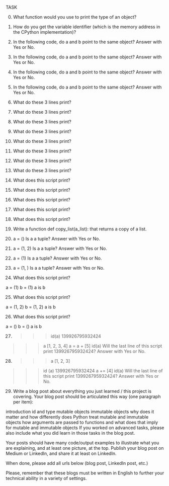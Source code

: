 TASK

0. What function would you use to print the type of an object?

1. How do you get the variable identifier (which is the memory address in the CPython implementation)?

2. In the following code, do a and b point to the same object? Answer with Yes or No.

3. In the following code, do a and b point to the same object? Answer with Yes or No.

4. In the following code, do a and b point to the same object? Answer with Yes or No.

5. In the following code, do a and b point to the same object? Answer with Yes or No.

6. What do these 3 lines print?

7. What do these 3 lines print?

8. What do these 3 lines print?

9. What do these 3 lines print?

10. What do these 3 lines print?

11. What do these 3 lines print?

12. What do these 3 lines print?

13. What do these 3 lines print?

14. What does this script print?

15. What does this script print?

16. What does this script print?

17. What does this script print?

18. What does this script print?

19. Write a function def copy_list(a_list): that returns a copy of a list.

20. a = ()
Is a a tuple? Answer with Yes or No.

21. a = (1, 2)
Is a a tuple? Answer with Yes or No.

22. a = (1)
Is a a tuple? Answer with Yes or No.

23.  a = (1, )
Is a a tuple? Answer with Yes or No.

24. What does this script print?

a = (1)
b = (1)
a is b

25. What does this script print?

a = (1, 2)
b = (1, 2)
a is b

26. What does this script print?

a = ()
b = ()
a is b

27. >>> id(a)
139926795932424
>>> a
[1, 2, 3, 4]
>>> a = a + [5]
>>> id(a)
Will the last line of this script print 139926795932424? Answer with Yes or No.

28. >>> a
[1, 2, 3]
>>> id (a)
139926795932424
>>> a += [4]
>>> id(a)
Will the last line of this script print 139926795932424? Answer with Yes or No.

29. Write a blog post about everything you just learned / this project is covering. Your blog post should be articulated this way (one paragraph per item):

introduction
id and type
mutable objects
immutable objects
why does it matter and how differently does Python treat mutable and immutable objects
how arguments are passed to functions and what does that imply for mutable and immutable objects
If you worked on advanced tasks, please also include what you did learn in those tasks in the blog post.

Your posts should have many code/output examples to illustrate what you are explaining, and at least one picture, at the top. Publish your blog post on Medium or LinkedIn, and share it at least on LinkedIn.

When done, please add all urls below (blog post, LinkedIn post, etc.)

Please, remember that these blogs must be written in English to further your technical ability in a variety of settings.